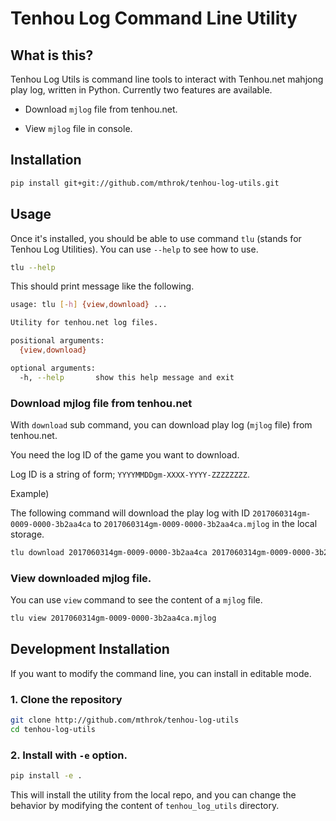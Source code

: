 # Tenhou Log Command Line Utility

## What is this?

Tenhou Log Utils is command line tools to interact with Tenhou.net mahjong play log, written in Python.
Currently two features are available.

 - Download `mjlog` file from tenhou.net.

 - View `mjlog` file in console.


## Installation

```bash
pip install git+git://github.com/mthrok/tenhou-log-utils.git
```

## Usage

Once it's installed, you should be able to use command `tlu` (stands for Tenhou Log Utilities).
You can use `--help` to see how to use.

```bash
tlu --help
```

This should print message like the following.

```bash
usage: tlu [-h] {view,download} ...

Utility for tenhou.net log files.

positional arguments:
  {view,download}

optional arguments:
  -h, --help       show this help message and exit
```


### Download mjlog file from tenhou.net

With `download` sub command, you can download play log (`mjlog` file) from tenhou.net.

You need the log ID of the game you want to download.

Log ID is a string of form; `YYYYMMDDgm-XXXX-YYYY-ZZZZZZZZ`.

Example)

The following command will download the play log with ID `2017060314gm-0009-0000-3b2aa4ca` to `2017060314gm-0009-0000-3b2aa4ca.mjlog` in the local storage.

```bash
tlu download 2017060314gm-0009-0000-3b2aa4ca 2017060314gm-0009-0000-3b2aa4ca.mjlog
```


### View downloaded mjlog file.

You can use `view` command to see the content of a `mjlog` file.

```bash
tlu view 2017060314gm-0009-0000-3b2aa4ca.mjlog
```


## Development Installation

If you want to modify the command line, you can install in editable mode.

### 1. Clone the repository

```bash
git clone http://github.com/mthrok/tenhou-log-utils
cd tenhou-log-utils
```

### 2. Install with `-e` option.

```bash
pip install -e .
```

This will install the utility from the local repo, and you can change the behavior by modifying the content of `tenhou_log_utils` directory.